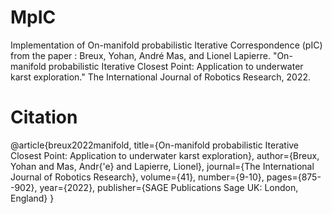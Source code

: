 # MpIC

Implementation of On-manifold probabilistic Iterative Correspondence (pIC) from the paper : Breux, Yohan, André Mas, and Lionel Lapierre. "On-manifold probabilistic Iterative Closest Point: Application to underwater karst exploration." The International Journal of Robotics Research, 2022.

# Citation
@article{breux2022manifold,
  title={On-manifold probabilistic Iterative Closest Point: Application to underwater karst exploration},
  author={Breux, Yohan and Mas, Andr{\'e} and Lapierre, Lionel},
  journal={The International Journal of Robotics Research},
  volume={41},
  number={9-10},
  pages={875--902},
  year={2022},
  publisher={SAGE Publications Sage UK: London, England}
}
